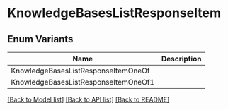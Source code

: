# KnowledgeBasesListResponseItem

## Enum Variants

| Name | Description |
|---- | -----|
| KnowledgeBasesListResponseItemOneOf |  |
| KnowledgeBasesListResponseItemOneOf1 |  |

[[Back to Model list]](../README.md#documentation-for-models) [[Back to API list]](../README.md#documentation-for-api-endpoints) [[Back to README]](../README.md)


